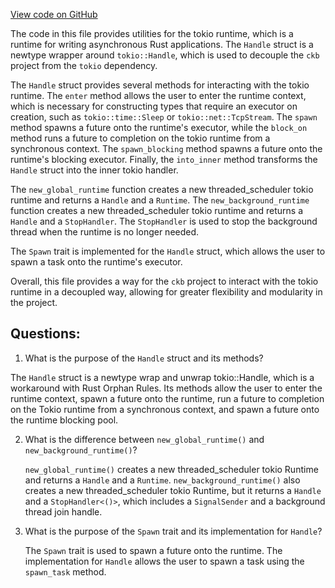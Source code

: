 [View code on GitHub](https://github.com/nervosnetwork/ckb/util/runtime/src/lib.rs)

The code in this file provides utilities for the tokio runtime, which is a runtime for writing asynchronous Rust applications. The `Handle` struct is a newtype wrapper around `tokio::Handle`, which is used to decouple the `ckb` project from the `tokio` dependency. 

The `Handle` struct provides several methods for interacting with the tokio runtime. The `enter` method allows the user to enter the runtime context, which is necessary for constructing types that require an executor on creation, such as `tokio::time::Sleep` or `tokio::net::TcpStream`. The `spawn` method spawns a future onto the runtime's executor, while the `block_on` method runs a future to completion on the tokio runtime from a synchronous context. The `spawn_blocking` method spawns a future onto the runtime's blocking executor. Finally, the `into_inner` method transforms the `Handle` struct into the inner tokio handler.

The `new_global_runtime` function creates a new threaded_scheduler tokio runtime and returns a `Handle` and a `Runtime`. The `new_background_runtime` function creates a new threaded_scheduler tokio runtime and returns a `Handle` and a `StopHandler`. The `StopHandler` is used to stop the background thread when the runtime is no longer needed.

The `Spawn` trait is implemented for the `Handle` struct, which allows the user to spawn a task onto the runtime's executor.

Overall, this file provides a way for the `ckb` project to interact with the tokio runtime in a decoupled way, allowing for greater flexibility and modularity in the project.
## Questions: 
 1. What is the purpose of the `Handle` struct and its methods?
   
   The `Handle` struct is a newtype wrap and unwrap tokio::Handle, which is a workaround with Rust Orphan Rules. Its methods allow the user to enter the runtime context, spawn a future onto the runtime, run a future to completion on the Tokio runtime from a synchronous context, and spawn a future onto the runtime blocking pool.

2. What is the difference between `new_global_runtime()` and `new_background_runtime()`?
   
   `new_global_runtime()` creates a new threaded_scheduler tokio Runtime and returns a `Handle` and a `Runtime`. `new_background_runtime()` also creates a new threaded_scheduler tokio Runtime, but it returns a `Handle` and a `StopHandler<()>`, which includes a `SignalSender` and a background thread join handle.

3. What is the purpose of the `Spawn` trait and its implementation for `Handle`?
   
   The `Spawn` trait is used to spawn a future onto the runtime. The implementation for `Handle` allows the user to spawn a task using the `spawn_task` method.